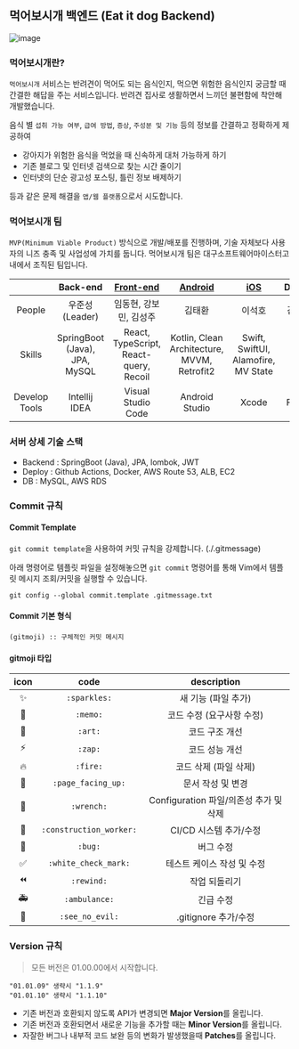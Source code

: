 ## 먹어보시개 백엔드 (Eat it dog Backend)

![image](https://user-images.githubusercontent.com/80818534/223601480-41d10b62-ae0d-475e-a86d-2abd9b7b59bb.png)

### 먹어보시개란?

`먹어보시개` 서비스는 반려견이 먹어도 되는 음식인지, 먹으면 위험한 음식인지 궁금할 때 간결한 해답을 주는 서비스입니다. 반려견 집사로 생활하면서 느끼던 불편함에 착안해 개발했습니다.

음식 별 `섭취 가능 여부`, `급여 방법`, `증상`, `주성분 및 기능` 등의 정보를 간결하고 정확하게 제공하여
* 강아지가 위험한 음식을 먹었을 때 신속하게 대처 가능하게 하기
* 기존 블로그 및 인터넷 검색으로 찾는 시간 줄이기
* 인터넷의 단순 광고성 포스팅, 틀린 정보 배제하기

등과 같은 문제 해결을 `앱/웹 플랫폼`으로서 시도합니다.

### 먹어보시개 팀
`MVP(Minimum Viable Product)` 방식으로 개발/배포를 진행하며, 기술 자체보다 사용자의 니즈 충족 및 사업성에 가치를 둡니다. 먹어보시개 팀은 대구소프트웨어마이스터고 내에서 조직된 팀입니다.

|               |           Back-end            |             [Front-end](https://github.com/EAT-IT-DOG/Eat-It-Dog-Web-V1)              |                 [Android](https://github.com/EAT-IT-DOG/eatitdog-android)                 | [iOS](https://github.com/EAT-IT-DOG/eatitdog-ios) | Design  |
|:-------------:|:-----------------------------:|:--------------------------------------:|:-------------------------------------------:|:-------------------------------------------------:|:-------:|
|    People     |         우준성 (Leader)          |             임동현, 강보민, 김성주              |                     김태환                     |                        이석호                        |   김영성   |
|    Skills     | SpringBoot (Java), JPA, MySQL | React, TypeScript, React-query, Recoil | Kotlin, Clean Architecture, MVVM, Retrofit2 |        Swift, SwiftUI, Alamofire, MV State        |         |
| Develop Tools |         Intellij IDEA         |           Visual Studio Code           |               Android Studio                |                       Xcode                       |  Figma  |

### 서버 상세 기술 스택
* Backend : SpringBoot (Java), JPA, lombok, JWT
* Deploy : Github Actions, Docker, AWS Route 53, ALB, EC2
* DB : MySQL, AWS RDS

### Commit 규칙

#### Commit Template
`git commit template`을 사용하여 커밋 규칙을 강제합니다. (./.gitmessage)

아래 명령어로 템플릿 파일을 설정해놓으면 `git commit` 명령어를 통해 Vim에서 템플릿 메시지 조회/커밋을 실행할 수 있습니다.

```
git config --global commit.template .gitmessage.txt
```

#### Commit 기본 형식

```
(gitmoji) :: 구체적인 커밋 메시지
```

#### gitmoji 타입

| icon |     code    |           description            |
|:---:|:--------:|:--------------------------------:|
| ✨   | `:sparkles:` |        새 기능 (파일 추가)            |
| 📝   |  `:memo:`    |     코드 수정 (요구사항 수정)    |
| 🎨   |   `:art:`    |     코드 구조 개선        |
| ⚡️    |    `:zap:`    |   코드 성능 개선        |
| 🔥   |    `:fire:`  |   코드 삭제 (파일 삭제)   |
| 📄 |    `:page_facing_up:`  |   문서 작성 및 변경    |
| 🔧 |  `:wrench:`      | Configuration 파일/의존성 추가 및 삭제 |
| 👷 |   `:construction_worker:`    |   CI/CD 시스템 추가/수정     |
| 🐛 |     `:bug:`    |         버그 수정               |
| ✅ |  `:white_check_mark:`   |      테스트 케이스 작성 및 수정    |
| ⏪ | `:rewind:` |            작업 되돌리기              |
| 🚑 |   `:ambulance:`    |          긴급 수정             |
| 🙈 | `:see_no_evil:`  | .gitignore 추가/수정 |

### Version 규칙

> 모든 버전은 01.00.00에서 시작합니다.
```
"01.01.09" 생략시 "1.1.9"
"01.01.10" 생략시 "1.1.10"
```

- 기존 버전과 호환되지 않도록 API가 변경되면 **Major Version**를 올립니다.
- 기존 버전과 호환되면서 새로운 기능을 추가할 때는 **Minor Version**를 올립니다.
- 자잘한 버그나 내부적 코드 보완 등의 변화가 발생했을때 **Patches**를 올립니다.
